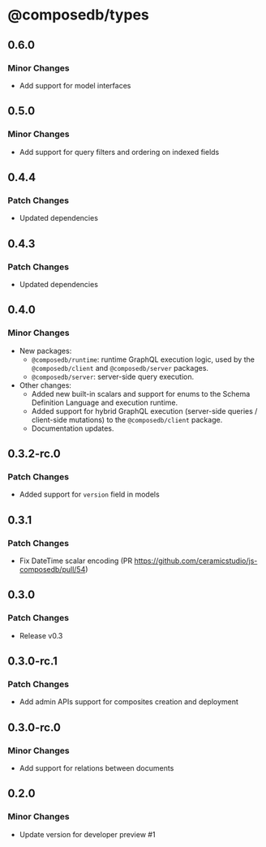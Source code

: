 # @composedb/types

## 0.6.0

### Minor Changes

- Add support for model interfaces

## 0.5.0

### Minor Changes

- Add support for query filters and ordering on indexed fields

## 0.4.4

### Patch Changes

- Updated dependencies

## 0.4.3

### Patch Changes

- Updated dependencies

## 0.4.0

### Minor Changes

- New packages:
  - `@composedb/runtime`: runtime GraphQL execution logic, used by the
    `@composedb/client` and `@composedb/server` packages.
  - `@composedb/server`: server-side query execution.
- Other changes:
  - Added new built-in scalars and support for enums to the Schema Definition
    Language and execution runtime.
  - Added support for hybrid GraphQL execution (server-side queries /
    client-side mutations) to the `@composedb/client` package.
  - Documentation updates.

## 0.3.2-rc.0

### Patch Changes

- Added support for `version` field in models

## 0.3.1

### Patch Changes

- Fix DateTime scalar encoding (PR
  https://github.com/ceramicstudio/js-composedb/pull/54)

## 0.3.0

### Patch Changes

- Release v0.3

## 0.3.0-rc.1

### Patch Changes

- Add admin APIs support for composites creation and deployment

## 0.3.0-rc.0

### Minor Changes

- Add support for relations between documents

## 0.2.0

### Minor Changes

- Update version for developer preview #1
